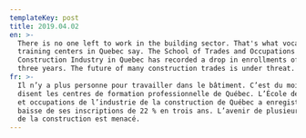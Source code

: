 ```yaml
---
templateKey: post
title: 2019.04.02
en: >-
  There is no one left to work in the building sector. That's what vocational
  training centers in Quebec say. The School of Trades and Occupations of the
  Construction Industry in Quebec has recorded a drop in enrollments of 22% in
  three years. The future of many construction trades is under threat.
fr: >-
  Il n’y a plus personne pour travailler dans le bâtiment. C’est du moins ce que
  disent les centres de formation professionnelle de Québec. L’École des métiers
  et occupations de l’industrie de la construction de Québec a enregistré une
  baisse de ses inscriptions de 22 % en trois ans. L’avenir de plusieurs métiers
  de la construction est menacé.
---
```


